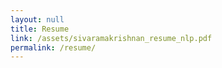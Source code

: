 ```yaml
---
layout: null
title: Resume
link: /assets/sivaramakrishnan_resume_nlp.pdf
permalink: /resume/
---
```


